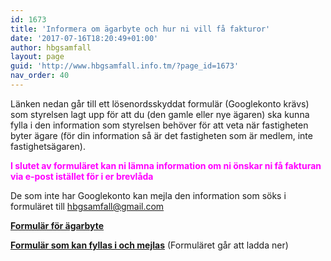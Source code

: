 ```yaml
---
id: 1673
title: 'Informera om ägarbyte och hur ni vill få fakturor'
date: '2017-07-16T18:20:49+01:00'
author: hbgsamfall
layout: page
guid: 'http://www.hbgsamfall.info.tm/?page_id=1673'
nav_order: 40
---
```


Länken nedan går till ett lösenordsskyddat formulär (Googlekonto krävs) som styrelsen lagt upp för att du (den gamle eller nye ägaren) ska kunna fylla i den information som styrelsen behöver för att veta när fastigheten byter ägare (för din information så är det fastigheten som är medlem, inte fastighetsägaren).

<span style="color: #ff00ff;">**I slutet av formuläret kan ni lämna information om ni önskar ni få fakturan via e-post istället för i er brevlåda**</span>

De som inte har Googlekonto kan mejla den information som söks i formuläret till hbgsamfall@gmail.com

[**Formulär för ägarbyte**](https://drive.google.com/open?id=18Goob2W3E8hGthVvIGM53WmRepJTFPogsWhvh-mnGy0)

**[Formulär som kan fyllas i och mejlas](/wp-content/uploads/2018/12/Ägarbyte-med-e-faktura.docx)** (Formuläret går att ladda ner)

